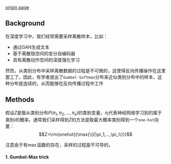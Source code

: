 [origin page](https://towardsdatascience.com/what-is-gumbel-softmax-7f6d9cdcb90e)

## Background
在深度学习中，我们经常需要采样离散样本，比如：
- 通过GAN生成文本
- 基于离散隐空间的变分自编码器
- 具有离散动作空间的深度强化学习

然而，从类别分布中采样离散数据的过程是不可微的，这使得反向传播操作在这里罢工了。因此，有学者提出了`Gumbel-Softmax`分布来近似类别分布中的样本，这种分布是连续的，从而能够在反向传播过程中工作

## Methods
假设$Z$是服从类别分布$P(\pi_1,\pi_2,...,\pi_x)$的类别变量，$\pi_i$代表神经网络学习到的属于类别$i$的概率。通常我们采样得到$Z$的方法是取最大概率类别得到一个`one-hot`向量：
$$Z=\rm{onehot}(\max{\{i|\pi_1,...,\pi_i\}})$$

注意由于有$\max$函数的存在，采样的过程是不可导的。

#### 1. Gumbel-Max trick
